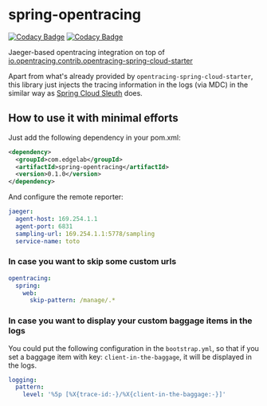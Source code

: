 # spring-opentracing

[![Codacy Badge](https://api.codacy.com/project/badge/Grade/16c00adc8a25456598b501a8127576fa)](https://www.codacy.com/app/cji/spring-opentracing?utm_source=github.com&amp;utm_medium=referral&amp;utm_content=chengchen/spring-opentracing&amp;utm_campaign=Badge_Grade)
[![Codacy Badge](https://api.codacy.com/project/badge/Coverage/16c00adc8a25456598b501a8127576fa)](https://www.codacy.com/app/cji/spring-opentracing?utm_source=github.com&utm_medium=referral&utm_content=chengchen/spring-opentracing&utm_campaign=Badge_Coverage)

Jaeger-based opentracing integration on top of [io.opentracing.contrib.opentracing-spring-cloud-starter](https://github.com/opentracing-contrib/java-spring-cloud)

Apart from what's already provided by `opentracing-spring-cloud-starter`, this library just injects the tracing information in the logs (via MDC) in the similar way as [Spring Cloud Sleuth](https://github.com/spring-cloud/spring-cloud-sleuth) does.

## How to use it with minimal efforts

Just add the following dependency in your pom.xml:

```xml
<dependency>
  <groupId>com.edgelab</groupId>
  <artifactId>spring-opentracing</artifactId>
  <version>0.1.0</version>
</dependency>
```

And configure the remote reporter:

```yaml
jaeger:
  agent-host: 169.254.1.1
  agent-port: 6831
  sampling-url: 169.254.1.1:5778/sampling
  service-name: toto
```

### In case you want to skip some custom urls

```yaml
opentracing:
  spring:
    web:
      skip-pattern: /manage/.*
```

### In case you want to display your custom baggage items in the logs

You could put the following configuration in the `bootstrap.yml`,
so that if you set a baggage item with key: `client-in-the-baggage`, it will be displayed in the logs.

```yaml
logging:
  pattern:
    level: '%5p [%X{trace-id:-}/%X{client-in-the-baggage:-}]'
```
